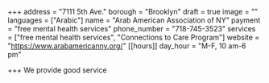 +++
address = "7111 5th Ave."
borough = "Brooklyn"
draft = true
image = ""
languages = ["Arabic"]
name = "Arab American Association of NY"
payment = "free mental health services"
phone_number = "718-745-3523"
services = ["free mental health services", "Connections to Care Program"]
website = "https://www.arabamericanny.org/"
[[hours]]
day_hour = "M-F, 10 am-6 pm"

+++
We provide good service